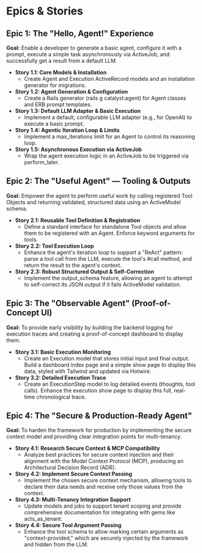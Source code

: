 # Epics & Stories

## Epic 1: The "Hello, Agent!" Experience

**Goal:** Enable a developer to generate a basic agent, configure it with a prompt, execute a simple task asynchronously via ActiveJob, and successfully get a result from a default LLM.

* **Story 1.1: Core Models & Installation**  
  * Create Agent and Execution ActiveRecord models and an installation generator for migrations.  
* **Story 1.2: Agent Generation & Configuration**  
  * Create a Rails generator (rails g catalyst:agent) for Agent classes and ERB prompt templates.  
* **Story 1.3: Default LLM Adapter & Basic Execution**  
  * Implement a default, configurable LLM adapter (e.g., for OpenAI) to execute a basic prompt.  
* **Story 1.4: Agentic Iteration Loop & Limits**  
  * Implement a max\_iterations limit for an Agent to control its reasoning loop.  
* **Story 1.5: Asynchronous Execution via ActiveJob**  
  * Wrap the agent execution logic in an ActiveJob to be triggered via perform\_later.

## Epic 2: The "Useful Agent" — Tooling & Outputs

**Goal:** Empower the agent to perform useful work by calling registered Tool Objects and returning validated, structured data using an ActiveModel schema.

* **Story 2.1: Reusable Tool Definition & Registration**  
  * Define a standard interface for standalone Tool objects and allow them to be registered with an Agent. Enforce keyword arguments for tools.  
* **Story 2.2: Tool Execution Loop**  
  * Enhance the agent's iteration loop to support a "ReAct" pattern: parse a tool call from the LLM, execute the tool's \#call method, and return the result to the agent's context.  
* **Story 2.3: Robust Structured Output & Self-Correction**  
  * Implement the output\_schema feature, allowing an agent to attempt to self-correct its JSON output if it fails ActiveModel validation.

## Epic 3: The "Observable Agent" (Proof-of-Concept UI)

**Goal:** To provide early visibility by building the backend logging for execution traces and creating a proof-of-concept dashboard to display them.

* **Story 3.1: Basic Execution Monitoring**  
  * Create an Execution model that stores initial input and final output. Build a dashboard index page and a simple show page to display this data, styled with Tailwind and updated via Hotwire.  
* **Story 3.2: Detailed Execution Trace**  
  * Create an ExecutionStep model to log detailed events (thoughts, tool calls). Enhance the execution show page to display this full, real-time chronological trace.

## Epic 4: The "Secure & Production-Ready Agent"

**Goal:** To harden the framework for production by implementing the secure context model and providing clear integration points for multi-tenancy.

* **Story 4.1: Research Secure Context & MCP Compatibility**  
  * Analyze best practices for secure context injection and their alignment with the Model Context Protocol (MCP), producing an Architectural Decision Record (ADR).  
* **Story 4.2: Implement Secure Context Passing**  
  * Implement the chosen secure context mechanism, allowing tools to declare their data needs and receive only those values from the context.  
* **Story 4.3: Multi-Tenancy Integration Support**  
  * Update models and jobs to support tenant scoping and provide comprehensive documentation for integrating with gems like acts\_as\_tenant.  
* **Story 4.4: Secure Tool Argument Passing**  
  * Enhance the tool schema to allow marking certain arguments as "context-provided," which are securely injected by the framework and hidden from the LLM.